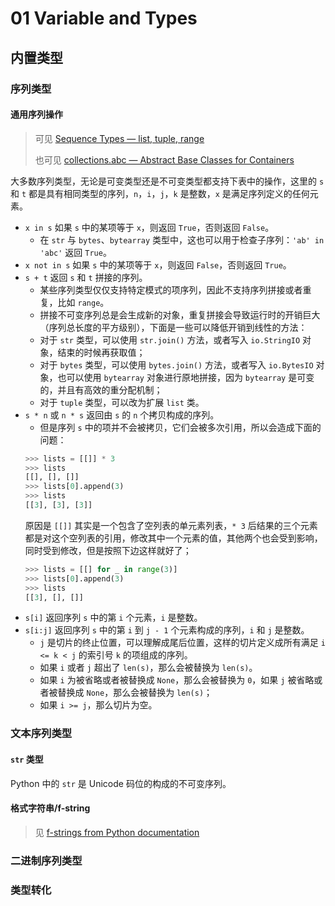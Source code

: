 # 01 Variable and Types

## 内置类型

### 序列类型

#### 通用序列操作

> 可见 [Sequence Types — list, tuple, range](https://docs.python.org/3/library/stdtypes.html#sequence-types-list-tuple-range)
>
> 也可见 [collections.abc — Abstract Base Classes for Containers](https://docs.python.org/zh-cn/3/library/collections.abc.html#collections.abc.Sequence)

大多数序列类型，无论是可变类型还是不可变类型都支持下表中的操作，这里的 `s` 和 `t` 都是具有相同类型的序列，`n`，`i`，`j`，`k` 是整数，`x` 是满足序列定义的任何元素。

- `x in s` 如果 `s` 中的某项等于 `x`，则返回 `True`，否则返回 `False`。
    - 在 `str` 与 `bytes`、`bytearray` 类型中，这也可以用于检查子序列：`'ab' in 'abc'` 返回 `True`。
- `x not in s` 如果 `s` 中的某项等于 `x`，则返回 `False`，否则返回 `True`。
- `s + t` 返回 `s` 和 `t` 拼接的序列。
    - 某些序列类型仅仅支持特定模式的项序列，因此不支持序列拼接或者重复，比如 `range`。
    - 拼接不可变序列总是会生成新的对象，重复拼接会导致运行时的开销巨大（序列总长度的平方级别），下面是一些可以降低开销到线性的方法：
    - 对于 `str` 类型，可以使用 `str.join()` 方法，或者写入 `io.StringIO` 对象，结束的时候再获取值；
    - 对于 `bytes` 类型，可以使用 `bytes.join()` 方法，或者写入 `io.BytesIO` 对象，也可以使用 `bytearray` 对象进行原地拼接，因为 `bytearray` 是可变的，并且有高效的重分配机制；
    - 对于 `tuple` 类型，可以改为扩展 `list` 类。
- `s * n` 或 `n * s` 返回由 `s` 的 `n` 个拷贝构成的序列。
    - 但是序列 `s` 中的项并不会被拷贝，它们会被多次引用，所以会造成下面的问题：
    ```python
    >>> lists = [[]] * 3
    >>> lists
    [[], [], []]
    >>> lists[0].append(3)
    >>> lists
    [[3], [3], [3]]
    ```
    原因是 `[[]]` 其实是一个包含了空列表的单元素列表，`* 3` 后结果的三个元素都是对这个空列表的引用，修改其中一个元素的值，其他两个也会受到影响，同时受到修改，但是按照下边这样就好了；
    ```python
    >>> lists = [[] for _ in range(3)]
    >>> lists[0].append(3)
    >>> lists
    [[3], [], []]
    ```
- `s[i]` 返回序列 `s` 中的第 `i` 个元素，`i` 是整数。
- `s[i:j]` 返回序列 `s` 中的第 `i` 到 `j - 1` 个元素构成的序列，`i` 和 `j` 是整数。
    - `j` 是切片的终止位置，可以理解成尾后位置，这样的切片定义成所有满足 `i <= k < j` 的索引号 `k` 的项组成的序列。
    - 如果 `i` 或者 `j` 超出了 `len(s)`，那么会被替换为 `len(s)`。
    - 如果 `i` 为被省略或者被替换成 `None`，那么会被替换为 `0`，如果 `j` 被省略或者被替换成 `None`，那么会被替换为 `len(s)`；
    - 如果 `i >= j`，那么切片为空。 


### 文本序列类型

#### `str` 类型

Python 中的 `str` 是 Unicode 码位的构成的不可变序列。

#### 格式字符串/f-string

> 见 [f-strings from Python documentation](https://docs.python.org/3.11/reference/lexical_analysis.html#formatted-string-literals)


### 二进制序列类型



### 类型转化

